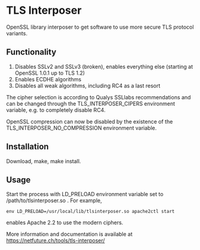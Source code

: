 TLS Interposer
==============

OpenSSL library interposer to get software to use more secure TLS protocol variants.

Functionality
-------------
1. Disables SSLv2 and SSLv3 (broken), enables everything else (starting at OpenSSL 1.0.1 up to TLS 1.2)
2. Enables ECDHE algorithms
3. Disables all weak algorithms, including RC4 as a last resort

The cipher selection is according to Qualys SSLlabs recommendations and can be changed through the TLS_INTERPOSER_CIPERS environment variable, e.g. to completely disable RC4.

OpenSSL compression can now be disabled by the existence of the TLS_INTERPOSER_NO_COMPRESSION environment variable.

Installation
------------
Download, make, make install.

Usage
-----
Start the process with LD_PRELOAD environment variable set to /path/to/tlsinterposer.so . For example,

	env LD_PRELOAD=/usr/local/lib/tlsinterposer.so apache2ctl start

enables Apache 2.2 to use the modern ciphers.

More information and documentation is available at https://netfuture.ch/tools/tls-interposer/


